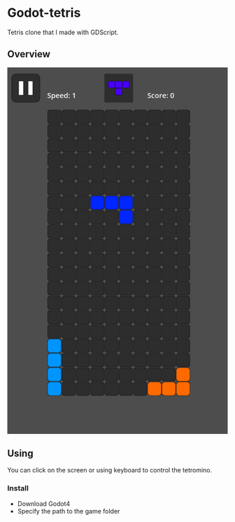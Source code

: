 # Godot-tetris
Tetris clone that I made with GDScript.

## Overview
![Interface](docs/Interface.PNG)

## Using
You can click on the screen or using keyboard to control the tetromino.

### Install
- Download Godot4
- Specify the path to the game folder
